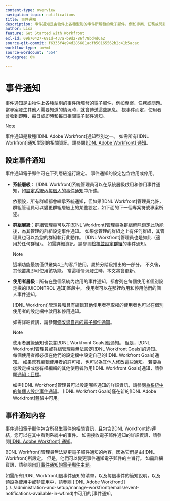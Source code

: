 ```yaml
---
content-type: overview
navigation-topic: notifications
title: 事件通知
description: 事件通知是由物件上各種型別的事件所觸發的電子郵件，例如專案、任務或問題。 當專案發生其他人需要知道的情況時，就會傳送這些訊息。 視事件而定，使用者會收到即時、每日或即時和每日相關電子郵件通知。
author: Lisa
feature: Get Started with Workfront
exl-id: 09b70427-691d-437a-b9d2-86f78bd4d6a2
source-git-commit: f6335f4e94d286681adfb50165562b2c41b5acac
workflow-type: tm+mt
source-wordcount: '554'
ht-degree: 0%

---
```


# 事件通知

事件通知是由物件上各種型別的事件所觸發的電子郵件，例如專案、任務或問題。 當專案發生其他人需要知道的情況時，就會傳送這些訊息。 視事件而定，使用者會收到即時、每日或即時和每日相關電子郵件通知。

>[!NOTE]
>
>事件通知是數種[!DNL Adobe Workfront]通知型別之一。 如需所有[!DNL Workfront]通知型別的相關資訊，請參閱[[!DNL Adobe Workfront] 通知](../../workfront-basics/using-notifications/wf-notifications.md)。

## 設定事件通知

事件通知電子郵件可在下列層級進行設定。 事件通知的設定包含啟用或停用。

* **系統層級**： [!DNL Workfront]系統管理員可以在系統層級啟用和停用事件通知，如[設定系統內每個人的事件通知](../../administration-and-setup/manage-workfront/emails/configure-event-notifications-for-everyone-in-the-system.md)中所述。

  依預設，所有群組都會繼承系統通知，但如果[!DNL Workfront]管理員允許，群組管理員可以變更群組層級上的某些設定，如下面的下一個專案符號專案所述。

* **群組層級**：群組管理員可以在[!DNL Workfront]管理員為群組解除鎖定此功能後，為其管理的群組設定事件通知。 如果您管理的群組之上有任何群組，其管理員也可以為您的群組執行此動作。 [!DNL Workfront]管理員也是如此（適用於任何群組）。 如需詳細資訊，請參閱[檢視並設定群組](../../administration-and-setup/manage-groups/create-and-manage-groups/view-and-configure-event-notifications-group.md)的事件通知。

  >[!NOTE]
  >
  >這項功能最初僅供叢集4上的客戶使用，屬於分階段推出的一部分。 不久後，其他叢集即可使用該功能。 當這種情況發生時，本文將會更新。

* **使用者層級**：所有在整個系統內啟用的事件通知，都會列在每個使用者個別設定檔的[!UICONTROL 通知]區段中。 使用者可以在那裡啟用和停用他們的個人事件通知。

  [!DNL Workfront]管理員和具有編輯其他使用者存取權的使用者也可以在個別使用者的設定檔中啟用和停用通知。

  如需詳細資訊，請參閱[修改您自己的電子郵件通知](../../workfront-basics/using-notifications/activate-or-deactivate-your-own-event-notifications.md)。

  >[!NOTE]
  >
  >使用者層級通知也包含[!DNL Workfront Goals]個通知。 但是，[!DNL Workfront]管理員或群組管理員無法設定[!DNL Workfront Goals]的通知。 每個使用者都必須在他們的設定檔中設定自己的[!DNL Workfront Goals]通知。 如果您有編輯使用者的許可權，也可以為其他人修改這些通知。 若要為您設定檔或您有權編輯的其他使用者啟用[!DNL Workfront Goals]通知，請參閱[通知：目標](../../workfront-basics/using-notifications/notifications-goals.md)。

  如需[!DNL Workfront]管理員可以設定哪些通知的詳細資訊，請參閱[為系統中的每個人設定事件通知](../../administration-and-setup/manage-workfront/emails/configure-event-notifications-for-everyone-in-the-system.md)。 [!DNL Workfront Goals]僅在新的[!DNL Adobe Workfront]體驗中可用。

## 事件通知內容

事件通知電子郵件包含所發生事件的相關資訊，且包含[!DNL Workfront]的連結，您可以在其中看到系統中的事件。 如需接收電子郵件通知的詳細資訊，請參閱[[!DNL Adobe Workfront] 通知](../../workfront-basics/using-notifications/wf-notifications.md)。

[!DNL Workfront]管理員無法變更電子郵件通知的內容，因為它們是由[!DNL Workfront]所設定。 但是，他們可以變更事件通知電子郵件的主旨行。 如需詳細資訊，請參閱[自訂事件通知的電子郵件主題](../../administration-and-setup/manage-workfront/emails/custom-email-subjects-event-notification.md)。

如需所有[!DNL Workfront]個事件通知的清單，以及每個事件的簡短說明，以及預設為使用中或非使用中，請參閱 [!DNL Adobe Workfront]](../../administration-and-setup/manage-workfront/emails/event-notifications-available-in-wf.md)中可用的[事件通知。
